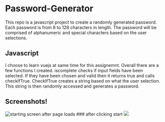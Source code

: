 # Password-Generator

This repo is a javascript project to create a randomly generated password.
Each password is from 8 to 128 characters in length.
The password will be comprised of alphanumeric and special characters based on the user selections.

## Javascript

I choose to learn vuejs at same time for this assignemnt. Overall there are a few functions I created.
iscomplete checks if input fields have been selected. If they have been chosen and valid then it returns true and calls checkIfTrue. CheckIfTrue creates a string based on what the user selection. This string is then randomly accessed and generates a password.

## Screenshots!

<img src="./assests/images/startScreenShot.PNG" alt="starting screen after page loads">
### after clicking start

<img src="./assests/images/activeScreenSnot.PNG">
